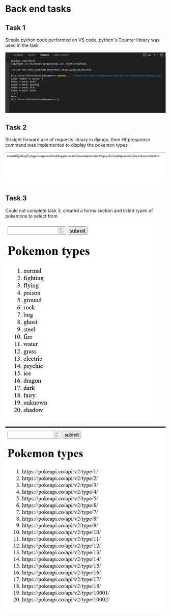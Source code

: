 # Back end tasks
## Task 1
Simple python code performed on VS code, python's Counter library was used in the task

![output 1](https://github.com/talkshrey/Unicode-backend/blob/master/task_images/Task1img1.png)

## Task 2
Straight forward use of requests library in django, then Httpresponse command was implemented to display the pokemon types

![output 2](https://github.com/talkshrey/Unicode-backend/blob/master/task_images/Task2img1.png)

## Task 3
Could not complete task 3, created a forms section and listed types of pokemons to select from

![Output 3](https://github.com/talkshrey/Unicode-backend/blob/master/task_images/Task3img1.png)

![Output 4](https://github.com/talkshrey/Unicode-backend/blob/master/task_images/Task3img2.png)
